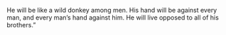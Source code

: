 He will be like a wild donkey among men. His hand will be against every man, and every man’s hand against him. He will live opposed to all of his brothers.”